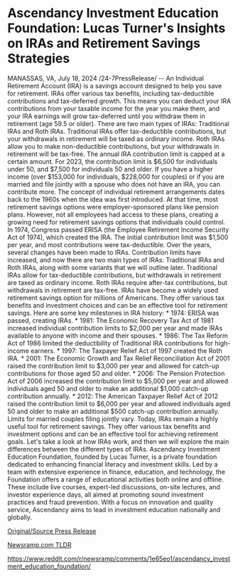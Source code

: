 # Ascendancy Investment Education Foundation: Lucas Turner's Insights on IRAs and Retirement Savings Strategies

MANASSAS, VA, July 18, 2024 /24-7PressRelease/ -- An Individual Retirement Account (IRA) is a savings account designed to help you save for retirement. IRAs offer various tax benefits, including tax-deductible contributions and tax-deferred growth. This means you can deduct your IRA contributions from your taxable income for the year you make them, and your IRA earnings will grow tax-deferred until you withdraw them in retirement (age 59.5 or older).  There are two main types of IRAs: Traditional IRAs and Roth IRAs. Traditional IRAs offer tax-deductible contributions, but your withdrawals in retirement will be taxed as ordinary income. Roth IRAs allow you to make non-deductible contributions, but your withdrawals in retirement will be tax-free.  The annual IRA contribution limit is capped at a certain amount. For 2023, the contribution limit is $6,500 for individuals under 50, and $7,500 for individuals 50 and older. If you have a higher income (over $153,000 for individuals, $228,000 for couples) or if you are married and file jointly with a spouse who does not have an IRA, you can contribute more.  The concept of individual retirement arrangements dates back to the 1960s when the idea was first introduced. At that time, most retirement savings options were employer-sponsored plans like pension plans. However, not all employees had access to these plans, creating a growing need for retirement savings options that individuals could control.  In 1974, Congress passed ERISA (the Employee Retirement Income Security Act of 1974), which created the IRA. The initial contribution limit was $1,500 per year, and most contributions were tax-deductible.  Over the years, several changes have been made to IRAs. Contribution limits have increased, and now there are two main types of IRAs: Traditional IRAs and Roth IRAs, along with some variants that we will outline later. Traditional IRAs allow for tax-deductible contributions, but withdrawals in retirement are taxed as ordinary income. Roth IRAs require after-tax contributions, but withdrawals in retirement are tax-free.  IRAs have become a widely used retirement savings option for millions of Americans. They offer various tax benefits and investment choices and can be an effective tool for retirement savings.  Here are some key milestones in IRA history:  * 1974: ERISA was passed, creating IRAs. * 1981: The Economic Recovery Tax Act of 1981 increased individual contribution limits to $2,000 per year and made IRAs available to anyone with income and their spouses. * 1986: The Tax Reform Act of 1986 limited the deductibility of Traditional IRA contributions for high-income earners. * 1997: The Taxpayer Relief Act of 1997 created the Roth IRA. * 2001: The Economic Growth and Tax Relief Reconciliation Act of 2001 raised the contribution limit to $3,000 per year and allowed for catch-up contributions for those aged 50 and older. * 2006: The Pension Protection Act of 2006 increased the contribution limit to $5,000 per year and allowed individuals aged 50 and older to make an additional $1,000 catch-up contribution annually. * 2012: The American Taxpayer Relief Act of 2012 raised the contribution limit to $6,000 per year and allowed individuals aged 50 and older to make an additional $500 catch-up contribution annually. Limits for married couples filing jointly vary.  Today, IRAs remain a highly useful tool for retirement savings. They offer various tax benefits and investment options and can be an effective tool for achieving retirement goals. Let's take a look at how IRAs work, and then we will explore the main differences between the different types of IRAs.  Ascendancy Investment Education Foundation, founded by Lucas Turner, is a private foundation dedicated to enhancing financial literacy and investment skills. Led by a team with extensive experience in finance, education, and technology, the Foundation offers a range of educational activities both online and offline. These include live courses, expert-led discussions, on-site lectures, and investor experience days, all aimed at promoting sound investment practices and fraud prevention. With a focus on innovation and quality service, Ascendancy aims to lead in investment education nationally and globally. 

[Original/Source Press Release](https://www.24-7pressrelease.com/press-release/512611/ascendancy-investment-education-foundation-lucas-turners-insights-on-iras-and-retirement-savings-strategies)
                    

[Newsramp.com TLDR](None) 

https://www.reddit.com/r/newsramp/comments/1e65eo1/ascendancy_investment_education_foundation/